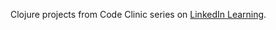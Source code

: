 Clojure projects from Code Clinic series on [LinkedIn Learning](https://www.linkedin.com/learning/code-clinic-clojure).
